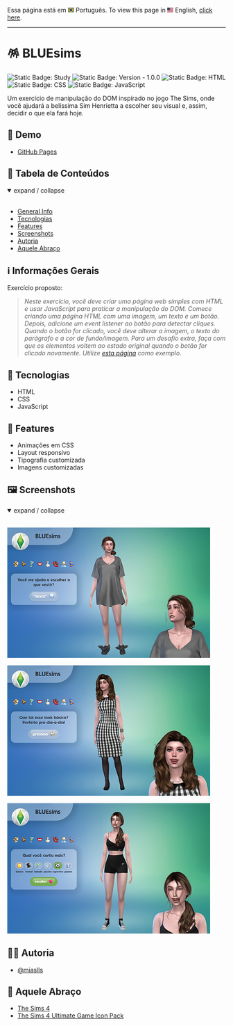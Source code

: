Essa página está em <img src="assets/img/flag-pt-br.png" width="14" alt="Português"> Português.
To view this page in <img src="assets/img/flag-en.png" width="14" alt="English"> English, [click here](./README.md).

---

# 🪅 BLUEsims

![Static Badge: Study](https://img.shields.io/badge/study-blue)
![Static Badge: Version - 1.0.0](https://img.shields.io/badge/version-1.0.0-green)
![Static Badge: HTML](https://img.shields.io/badge/HTML-5a5a5a?logo=html5)
![Static Badge: CSS](https://img.shields.io/badge/CSS-5a5a5a?logo=css3)
![Static Badge: JavaScript](https://img.shields.io/badge/JavaScript-5a5a5a?logo=javascript)

Um exercício de manipulação do DOM inspirado no jogo The Sims, onde você ajudará a belíssima Sim Henrietta a escolher seu visual e, assim, decidir o que ela fará hoje.

## 🔗 Demo

- [GitHub Pages](https://miaslls.github.io/BLUEsims_HTML-CSS-JS/)

## 🟰 Tabela de Conteúdos

<details open>
<summary>expand / collapse</summary>
&nbsp;

- [General Info](#ℹ️-general-info)
- [Tecnologias](#-tecnologias)
- [Features](#-features)
- [Screenshots](#%EF%B8%8F-screenshots)
- [Autoria](#-autoria)
- [Aquele Abraço](#-aquele-abraço)

</details>

## ℹ️ Informações Gerais

Exercício proposto:

> _Neste exercício, você deve criar uma página web simples com HTML e usar JavaScript para praticar a manipulação do DOM. Comece criando uma página HTML com uma imagem, um texto e um botão. Depois, adicione um event listener ao botão para detectar cliques. Quando o botão for clicado, você deve alterar a imagem, o texto do parágrafo e a cor de fundo/imagem. Para um desafio extra, faça com que os elementos voltem ao estado original quando o botão for clicado novamente. Utilize [esta página](https://blue-edtech.github.io/Codelab/jogo-do-humor/index.html) como exemplo._

## 🧮 Tecnologias

- HTML
- CSS
- JavaScript

## 💎 Features

- Animações em CSS
- Layout responsivo
- Tipografia customizada
- Imagens customizadas

## 🖼️ Screenshots

<details open>
<summary>expand / collapse</summary>
&nbsp;

![BLUEsims App Screenshot](assets/img/screenshots/01.jpg)

![BLUEsims App Screenshot](assets/img/screenshots/02.jpg)

![BLUEsims App Screenshot](assets/img/screenshots/03.jpg)

</details>

## 👩‍💻 Autoria

- [@miaslls](https://www.github.com/miaslls)

## 🫶 Aquele Abraço

- [The Sims 4](https://www.ea.com/games/the-sims/the-sims-4)
- [The Sims 4 Ultimate Game Icon Pack](https://modthesims.info/d/549037/the-sims-4-ultimate-game-icon-pack.html)
